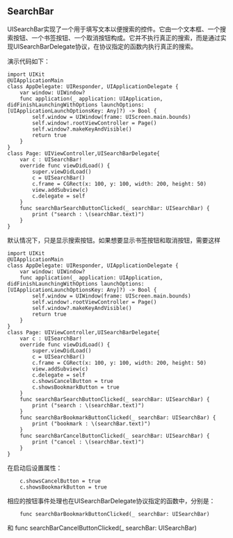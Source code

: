 
## SearchBar

UISearchBar实现了一个用于填写文本以便搜索的控件。它由一个文本框、一个搜索按钮、一个书签按钮、一个取消按钮构成。它并不执行真正的搜索，而是通过实现UISearchBarDelegate协议，在协议指定的函数内执行真正的搜索。

演示代码如下：

    import UIKit
    @UIApplicationMain
    class AppDelegate: UIResponder, UIApplicationDelegate {
        var window: UIWindow?
        func application(_ application: UIApplication, didFinishLaunchingWithOptions launchOptions: [UIApplicationLaunchOptionsKey: Any]?) -> Bool {
            self.window = UIWindow(frame: UIScreen.main.bounds)
            self.window!.rootViewController = Page()
            self.window?.makeKeyAndVisible()
            return true
        }
    }
    class Page: UIViewController,UISearchBarDelegate{
        var c : UISearchBar!
        override func viewDidLoad() {
            super.viewDidLoad()
            c = UISearchBar()
            c.frame = CGRect(x: 100, y: 100, width: 200, height: 50)
            view.addSubview(c)
            c.delegate = self
        }
        func searchBarSearchButtonClicked(_ searchBar: UISearchBar) {
            print ("search : \(searchBar.text)")
        }
    }

默认情况下，只是显示搜索按钮。如果想要显示书签按钮和取消按钮，需要这样

    import UIKit
    @UIApplicationMain
    class AppDelegate: UIResponder, UIApplicationDelegate {
        var window: UIWindow?
        func application(_ application: UIApplication, didFinishLaunchingWithOptions launchOptions: [UIApplicationLaunchOptionsKey: Any]?) -> Bool {
            self.window = UIWindow(frame: UIScreen.main.bounds)
            self.window!.rootViewController = Page()
            self.window?.makeKeyAndVisible()
            return true
        }
    }
    class Page: UIViewController,UISearchBarDelegate{
        var c : UISearchBar!
        override func viewDidLoad() {
            super.viewDidLoad()
            c = UISearchBar()
            c.frame = CGRect(x: 100, y: 100, width: 200, height: 50)
            view.addSubview(c)
            c.delegate = self
            c.showsCancelButton = true
            c.showsBookmarkButton = true 
        }
        func searchBarSearchButtonClicked(_ searchBar: UISearchBar) {
            print ("search : \(searchBar.text)")
        }
        func searchBarBookmarkButtonClicked(_ searchBar: UISearchBar) {
            print ("bookmark : \(searchBar.text)")
        }
        func searchBarCancelButtonClicked(_ searchBar: UISearchBar) {
            print ("cancel : \(searchBar.text)")
        }
    }

在启动后设置属性：

        c.showsCancelButton = true
        c.showsBookmarkButton = true 

相应的按钮事件处理也在UISearchBarDelegate协议指定的函数中，分别是：

        func searchBarBookmarkButtonClicked(_ searchBar: UISearchBar) 
和
        func searchBarCancelButtonClicked(_ searchBar: UISearchBar) 

            

